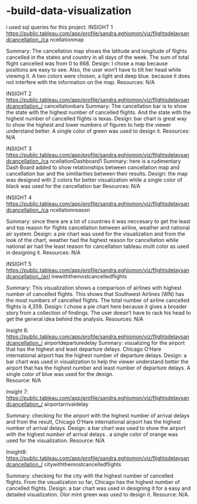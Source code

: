 # -build-data-visualization
i used sql queries for this project.
INSIGHT 1 https://public.tableau.com/app/profile/sandra.eghiomon/viz/flightsdelaysandcancellation_/ca ncellationmap 
 
Summary: The cancellation map shows the latitude and longitude of flights cancelled in the states and country in all days of the week. The sum of total flight cancelled was from 0 to 668. Design: I chose a map because positions are easy to see. Also, the user won’t have to tilt her head while viewing it. A two colors were chosen, a light and deep blue. because it does not interfere with the information on the map.  Resources: N/A 
 
INSIGHT 2 
https://public.tableau.com/app/profile/sandra.eghiomon/viz/flightsdelaysandcancellation_/ cancellationbars 
  Summary: The cancellation bar is to show the state with the highest number of cancelled flights. And the state with the highest number of cancelled flights is texas. Design: bar chart is great way to show the highest and lower numbers of figures to help the viewer understand better. A single color of green was used to design it.   Resources: N/A 
 
 
INSIGHT 3 
https://public.tableau.com/app/profile/sandra.eghiomon/viz/flightsdelaysandcancellation_/ca ncellationDashboard1 Summary: here is a rudimentary Dash Board  added to show relationships between cancellation  map and cancellation bar and the similiarities between their results. Design: the map was designed with 2 colors for better visualization while a single color of black was used for the cancellation bar 
Resources: N/A 
 
INSIGHT 4 
https://public.tableau.com/app/profile/sandra.eghiomon/viz/flightsdelaysandcancellation_/ca ncellationreason 
 
Summary:  since there are a lot of countries it was neccesary to get the least and top reason for flights cancellation between airline, weather and national air system. 
Design: a pie chart was used for the visualization and from the look of the chart, weather had the highest reason for cancellation while national air had the least reason for cancellation tableau multi color as used in designing it. 
Resources: N/A 
 
 
 
INSIGHT 5 https://public.tableau.com/app/profile/sandra.eghiomon/viz/flightsdelaysandcancellation_/airl inewiththemostcancelledflights 
 
 
Summary: This visualization shows a comparison of airlines with highest number of cancelled flights. This shows that Southwest Airlines (WN) has the most numbers of cancelled flights. The total number of airline cancelled flights is 4,359.  Design:  I chose a pie chart here because it gives a broader story from a collection of findings. The user doesn’t have to rack his head to get the general idea behind the analysis. 
Resources: N/A 
 
Insight 6: 
https://public.tableau.com/app/profile/sandra.eghiomon/viz/flightsdelaysandcancellation_/ airportdeparturedelay Summary:  visualizing for the airport that has the highest and least departure delays. Chicago O’Hare international airport has the highest number of departure delays. 
Design: a bar chart was used in visualization to help the viewer understand better the airport that has the highest number and least number of departure delays. A single color of blue was used for the design.  
Resource: N/A 
 
Insight 7: https://public.tableau.com/app/profile/sandra.eghiomon/viz/flightsdelaysandcancellation_/ airportarrivaldelay 
 
Summary:  checking for the airport with the highest number of arrival delays and from the result, Chicago O’Hare international airport has the highest number of arrival delays. Design:  a bar chart was used to show the airport with the highest number of arrival delays . a single color of orange was used for the visualization. Resource: N/A 
 
Insight8: https://public.tableau.com/app/profile/sandra.eghiomon/viz/flightsdelaysandcancellation_/ citywiththemostcancelledflights 
 
Summary: checking for the city with the highest number of cancelled flights. From the visualization so far, Chicago has the highest number of cancelled flights. Design: a bar chart was used in designing it for a easy and detailed visualization. Olor mint green was used to design it. Resource: N/A. 
